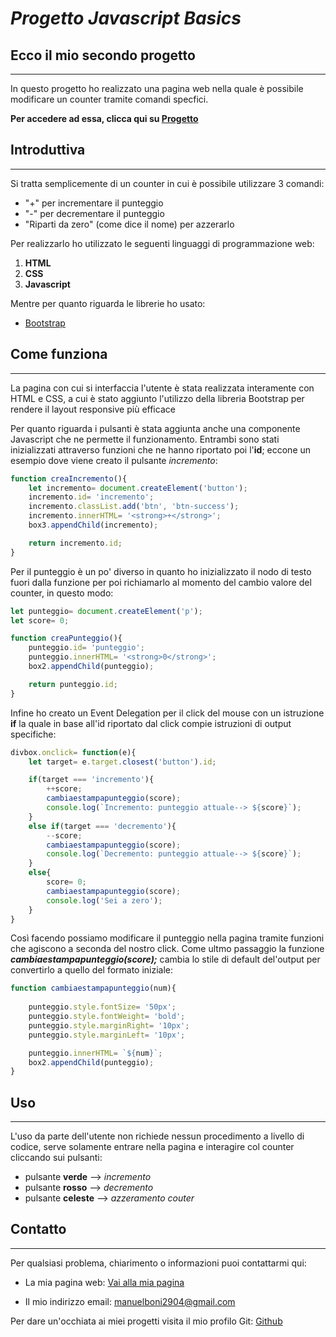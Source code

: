 # ***Progetto Javascript Basics***


## Ecco il mio secondo progetto
___

In questo progetto ho realizzato una pagina web nella quale è possibile modificare un counter tramite comandi
specfici. 

**Per accedere ad essa, clicca qui su [Progetto](https://manuboni03.github.io/Progetto-Javascript-Basics-di-Manuel-Boni/index.html)**

## Introduttiva 

___

Si tratta semplicemente di un counter in cui è possibile utilizzare 3 comandi: 
- "+" per incrementare il punteggio
- "-" per decrementare il punteggio
- "Riparti da zero" (come dice il nome) per azzerarlo 


Per realizzarlo ho utilizzato le seguenti linguaggi di programmazione web:
1. **HTML**
2. **CSS**
3. **Javascript**

Mentre per quanto riguarda le librerie ho usato: 
- [Bootstrap](https://getbootstrap.com/)


## Come funziona 

___

La pagina con cui si interfaccia l'utente è stata realizzata interamente con HTML e CSS, a cui è stato
aggiunto l'utilizzo della libreria Bootstrap per rendere il layout responsive più efficace

Per quanto riguarda i pulsanti è stata aggiunta anche una componente Javascript che ne
permette il funzionamento. Entrambi sono stati inizializzati attraverso funzioni che ne hanno riportato poi l'**id**;
eccone un esempio dove viene creato il pulsante *incremento*:

```javascript
function creaIncremento(){
    let incremento= document.createElement('button');
    incremento.id= 'incremento';
    incremento.classList.add('btn', 'btn-success');
    incremento.innerHTML= '<strong>+</strong>';
    box3.appendChild(incremento);

    return incremento.id;
}
```

Per il punteggio è un po' diverso in quanto ho inizializzato il nodo di testo fuori dalla funzione per poi richiamarlo
al momento del cambio valore del counter, in questo modo: 

```javascript
let punteggio= document.createElement('p');
let score= 0;

function creaPunteggio(){
    punteggio.id= 'punteggio';
    punteggio.innerHTML= '<strong>0</strong>';
    box2.appendChild(punteggio);

    return punteggio.id;
}
```
Infine ho creato un Event Delegation per il click del mouse con un istruzione **if** la quale in base all'id 
riportato dal click compie istruzioni di output specifiche: 

```javascript
divbox.onclick= function(e){
    let target= e.target.closest('button').id;

    if(target === 'incremento'){
        ++score;
        cambiaestampapunteggio(score);
        console.log(`Incremento: punteggio attuale--> ${score}`);
    }
    else if(target === 'decremento'){
        --score;
        cambiaestampapunteggio(score);
        console.log(`Decremento: punteggio attuale--> ${score}`);
    }
    else{
        score= 0;
        cambiaestampapunteggio(score);
        console.log('Sei a zero');
    }
}
```

Così facendo possiamo modificare il punteggio nella pagina tramite funzioni che agiscono a seconda
del nostro click. Come ultmo passaggio la funzione ***cambiaestampapunteggio(score);*** cambia lo stile di
default del'output per convertirlo a quello del formato iniziale:

```javascript
function cambiaestampapunteggio(num){
    
    punteggio.style.fontSize= '50px';
    punteggio.style.fontWeight= 'bold';
    punteggio.style.marginRight= '10px';
    punteggio.style.marginLeft= '10px';

    punteggio.innerHTML= `${num}`;
    box2.appendChild(punteggio);
}
```



## Uso

___


L'uso da parte dell'utente non richiede nessun procedimento a livello di codice, serve solamente
entrare nella pagina e interagire col counter cliccando sui pulsanti:
- pulsante **verde** --> *incremento*
- pulsante **rosso** --> *decremento*
- pulsante **celeste** --> *azzeramento couter*


## Contatto 

___


Per qualsiasi problema, chiarimento o informazioni puoi contattarmi qui:

- La mia pagina web:
[Vai alla mia pagina](https://manuboni03.github.io/Progetto-HTML-e-CSS-di-Manuel-Boni/sito.html)

- Il mio indirizzo email:
manuelboni2904@gmail.com

Per dare un'occhiata ai miei progetti visita il mio profilo Git:
[Github](https://github.com/manuboni03)
